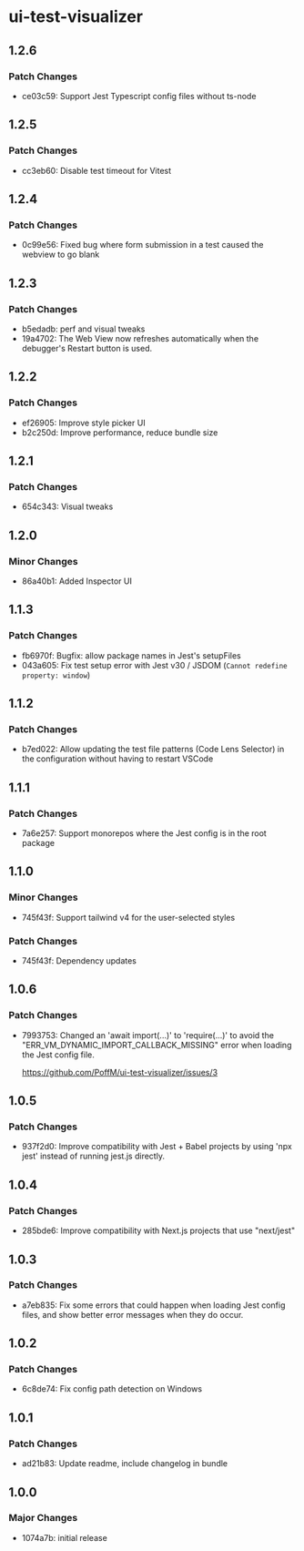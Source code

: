 # ui-test-visualizer

## 1.2.6

### Patch Changes

- ce03c59: Support Jest Typescript config files without ts-node

## 1.2.5

### Patch Changes

- cc3eb60: Disable test timeout for Vitest

## 1.2.4

### Patch Changes

- 0c99e56: Fixed bug where form submission in a test caused the webview to go blank

## 1.2.3

### Patch Changes

- b5edadb: perf and visual tweaks
- 19a4702: The Web View now refreshes automatically when the debugger's Restart button is used.

## 1.2.2

### Patch Changes

- ef26905: Improve style picker UI
- b2c250d: Improve performance, reduce bundle size

## 1.2.1

### Patch Changes

- 654c343: Visual tweaks

## 1.2.0

### Minor Changes

- 86a40b1: Added Inspector UI

## 1.1.3

### Patch Changes

- fb6970f: Bugfix: allow package names in Jest's setupFiles
- 043a605: Fix test setup error with Jest v30 / JSDOM (`Cannot redefine property: window`)

## 1.1.2

### Patch Changes

- b7ed022: Allow updating the test file patterns (Code Lens Selector) in the configuration without having to restart VSCode

## 1.1.1

### Patch Changes

- 7a6e257: Support monorepos where the Jest config is in the root package

## 1.1.0

### Minor Changes

- 745f43f: Support tailwind v4 for the user-selected styles

### Patch Changes

- 745f43f: Dependency updates

## 1.0.6

### Patch Changes

- 7993753: Changed an 'await import(...)' to 'require(...)' to avoid the "ERR_VM_DYNAMIC_IMPORT_CALLBACK_MISSING" error
  when loading the Jest config file.

  <https://github.com/PoffM/ui-test-visualizer/issues/3>

## 1.0.5

### Patch Changes

- 937f2d0: Improve compatibility with Jest + Babel projects by using 'npx jest' instead of running jest.js directly.

## 1.0.4

### Patch Changes

- 285bde6: Improve compatibility with Next.js projects that use "next/jest"

## 1.0.3

### Patch Changes

- a7eb835: Fix some errors that could happen when loading Jest config files, and show better error messages when they do occur.

## 1.0.2

### Patch Changes

- 6c8de74: Fix config path detection on Windows

## 1.0.1

### Patch Changes

- ad21b83: Update readme, include changelog in bundle

## 1.0.0

### Major Changes

- 1074a7b: initial release
